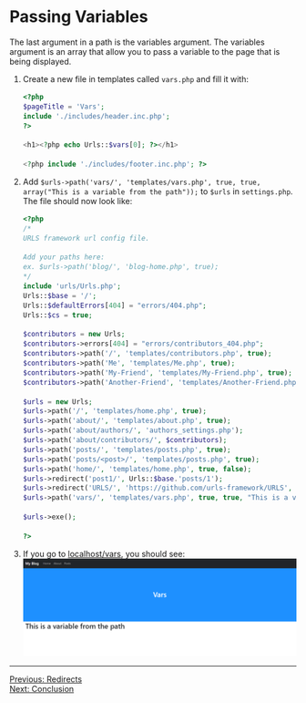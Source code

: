 # Passing Variables
The last argument in a path is the variables argument. The variables argument is an array that allow you to pass a variable to the page that is being displayed.
1. Create a new file in templates called `vars.php` and fill it with:
   ```PHP
   <?php
   $pageTitle = 'Vars';
   include './includes/header.inc.php';
   ?>
   
   <h1><?php echo Urls::$vars[0]; ?></h1>
   
   <?php include './includes/footer.inc.php'; ?>
   ```
2. Add `$urls->path('vars/', 'templates/vars.php', true, true, array("This is a variable from the path"));` to `$urls` in `settings.php`. The file should now look like:
   ```PHP
   <?php
   /*
   URLS framework url config file.
   
   Add your paths here:
   ex. $urls->path('blog/', 'blog-home.php', true);
   */
   include 'urls/Urls.php';
   Urls::$base = '/';
   Urls::$defaultErrors[404] = "errors/404.php";
   Urls::$cs = true;
   
   $contributors = new Urls;
   $contributors->errors[404] = "errors/contributors_404.php";
   $contributors->path('/', 'templates/contributors.php', true);
   $contributors->path('Me', 'templates/Me.php', true);
   $contributors->path('My-Friend', 'templates/My-Friend.php', true);
   $contributors->path('Another-Friend', 'templates/Another-Friend.php', true);
   
   $urls = new Urls;
   $urls->path('/', 'templates/home.php', true);
   $urls->path('about/', 'templates/about.php', true);
   $urls->path('about/authors/', 'authors_settings.php');
   $urls->path('about/contributors/', $contributors);
   $urls->path('posts/', 'templates/posts.php', true);
   $urls->path('posts/<post>/', 'templates/posts.php', true);
   $urls->path('home/', 'templates/home.php', true, false);
   $urls->redirect('post1/', Urls::$base.'posts/1');
   $urls->redirect('URLS/', 'https://github.com/urls-framework/URLS', false, 302);
   $urls->path('vars/', 'templates/vars.php', true, true, "This is a variable from the path");
   
   $urls->exe();
   
   ?>
   ```
3. If you go to [localhost/vars](http://localhost/vars), you should see:
   <picture>
       <img alt="Output" src="assets/vars.png">
   </picture>
___
[Previous: Redirects](redirects.md)  
[Next: Conclusion](conclusion.md)
